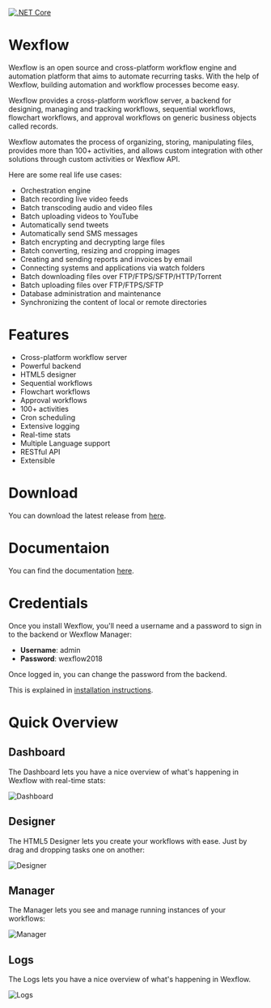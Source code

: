 [![.NET Core](https://github.com/aelassas/wexflow/actions/workflows/dotnet-core.yml/badge.svg)](https://github.com/aelassas/wexflow/actions/workflows/dotnet-core.yml)

# Wexflow

Wexflow is an open source and cross-platform workflow engine and automation platform that aims to automate recurring tasks. With the help of Wexflow, building automation and workflow processes become easy.

Wexflow provides a cross-platform workflow server, a backend for designing, managing and tracking workflows, sequential workflows, flowchart workflows, and approval workflows on generic business objects called records.

Wexflow automates the process of organizing, storing, manipulating files, provides more than 100+ activities, and allows custom integration with other solutions through custom activities or Wexflow API.

Here are some real life use cases:

* Orchestration engine
* Batch recording live video feeds
* Batch transcoding audio and video files
* Batch uploading videos to YouTube
* Automatically send tweets
* Automatically send SMS messages
* Batch encrypting and decrypting large files
* Batch converting, resizing and cropping images
* Creating and sending reports and invoices by email
* Connecting systems and applications via watch folders
* Batch downloading files over FTP/FTPS/SFTP/HTTP/Torrent
* Batch uploading files over FTP/FTPS/SFTP
* Database administration and maintenance
* Synchronizing the content of local or remote directories

# Features

* Cross-platform workflow server
* Powerful backend
* HTML5 designer
* Sequential workflows
* Flowchart workflows
* Approval workflows
* 100+ activities
* Cron scheduling
* Extensive logging
* Real-time stats
* Multiple Language support
* RESTful API
* Extensible

# Download

You can download the latest release from [here](https://github.com/aelassas/wexflow/releases/latest).

# Documentaion

You can find the documentation [here](https://github.com/aelassas/wexflow/wiki).

# Credentials

Once you install Wexflow, you'll need a username and a password to sign in to the backend or Wexflow Manager:

- **Username**: admin
- **Password**: wexflow2018

Once logged in, you can change the password from the backend.

This is explained in [installation instructions](https://github.com/aelassas/wexflow/wiki/Installation).

# Quick Overview

## Dashboard

The Dashboard lets you have a nice overview of what's happening in Wexflow with real-time stats:

![Dashboard](https://wexflow.github.io/content/dashboard-6.1.0.png)

## Designer

The HTML5 Designer lets you create your workflows with ease. Just by drag and dropping tasks one on another:

![Designer](https://wexflow.github.io/content/designer-6.1.0.png)

## Manager

The Manager lets you see and manage running instances of your workflows:

![Manager](https://wexflow.github.io/content/manager-6.1.0.png)

## Logs

The Logs lets you have a nice overview of what's happening in Wexflow.

![Logs](https://wexflow.github.io/content/history-6.1.0.png)
